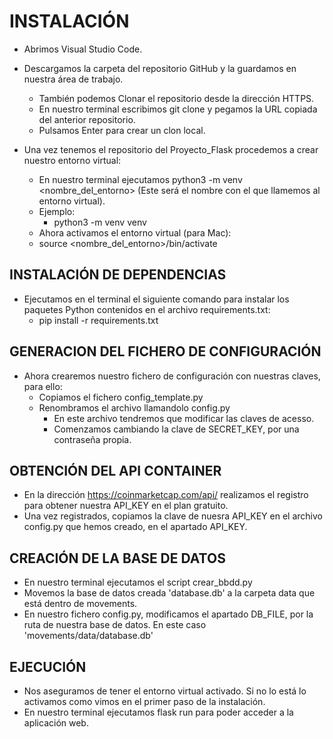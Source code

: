 # INSTALACIÓN

- Abrimos Visual Studio Code.

- Descargamos la carpeta del repositorio GitHub y la guardamos en nuestra área de trabajo.
    - También podemos Clonar el repositorio desde la dirección HTTPS.
    - En nuestro terminal escribimos git clone y pegamos la URL copiada del anterior repositorio.
    - Pulsamos Enter para crear un clon local.

- Una vez tenemos el repositorio del Proyecto_Flask procedemos a crear nuestro entorno virtual:
    - En nuestro terminal ejecutamos python3 -m venv <nombre_del_entorno> (Este será el nombre con el que llamemos al entorno virtual).
    - Ejemplo:
        -  python3 -m venv venv 
    - Ahora activamos el entorno virtual (para Mac):
    - source <nombre_del_entorno>/bin/activate

## INSTALACIÓN DE DEPENDENCIAS

- Ejecutamos en el terminal el siguiente comando para instalar los paquetes Python contenidos en el archivo requirements.txt:
    - pip install -r requirements.txt

## GENERACION DEL FICHERO DE CONFIGURACIÓN

- Ahora crearemos nuestro fichero de configuración con nuestras claves, para ello:
    - Copiamos el fichero config_template.py
    - Renombramos el archivo llamandolo config.py
        - En este archivo tendremos que modificar las claves de acesso.
        - Comenzamos cambiando la clave de SECRET_KEY, por una contraseña propia.

## OBTENCIÓN DEL API CONTAINER

- En la dirección https://coinmarketcap.com/api/ realizamos el registro para obtener nuestra API_KEY en el plan gratuito.
- Una vez registrados, copiamos la clave de nuesra API_KEY en el archivo config.py que hemos creado, en el apartado API_KEY.

## CREACIÓN DE LA BASE DE DATOS

- En nuestro terminal ejecutamos el script crear_bbdd.py
- Movemos la base de datos creada 'database.db' a la carpeta data que está dentro de movements.
- En nuestro fichero config.py, modificamos el apartado DB_FILE, por la ruta de nuestra base de datos. En este caso 'movements/data/database.db'

## EJECUCIÓN

- Nos aseguramos de tener el entorno virtual activado. Si no lo está lo activamos como vimos en el primer paso de la instalación.
- En nuestro terminal ejecutamos flask run para poder acceder a la aplicación web.

